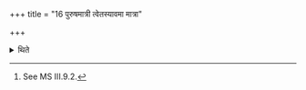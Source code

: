 +++
title = "16 पुरुषमात्री त्वेतस्यावमा मात्रा"

+++

<details><summary>थिते</summary>

16. The height of a man (sacrificer) is its lowest measurement. Then it should be made higher and higher only—this is the opinion of some (ritualists).[^1]  


[^1]: See MS III.9.2.
</details>
